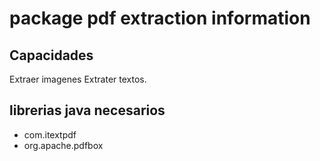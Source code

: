 # package pdf extraction information


##  Capacidades
Extraer imagenes
Extrater textos.

##  librerias java necesarios
- com.itextpdf
- org.apache.pdfbox




